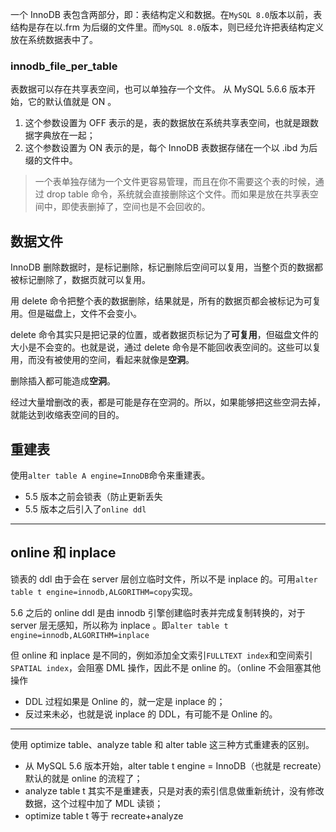 一个 InnoDB 表包含两部分，即：表结构定义和数据。在`MySQL 8.0`版本以前，表结构是存在以.frm 为后缀的文件里。而`MySQL 8.0`版本，则已经允许把表结构定义放在系统数据表中了。


### innodb\_file\_per\_table
表数据可以存在共享表空间，也可以单独存一个文件。
从 MySQL 5.6.6 版本开始，它的默认值就是 ON 。
1. 这个参数设置为 OFF 表示的是，表的数据放在系统共享表空间，也就是跟数据字典放在一起；
2. 这个参数设置为 ON 表示的是，每个 InnoDB 表数据存储在一个以 .ibd 为后缀的文件中。

>一个表单独存储为一个文件更容易管理，而且在你不需要这个表的时候，通过 drop table 命令，系统就会直接删除这个文件。而如果是放在共享表空间中，即使表删掉了，空间也是不会回收的。


## 数据文件
InnoDB 删除数据时，是标记删除，标记删除后空间可以复用，当整个页的数据都被标记删除了，数据页就可以复用。

用 delete 命令把整个表的数据删除，结果就是，所有的数据页都会被标记为可复用。但是磁盘上，文件不会变小。

delete 命令其实只是把记录的位置，或者数据页标记为了**可复用**，但磁盘文件的大小是不会变的。也就是说，通过 delete 命令是不能回收表空间的。这些可以复用，而没有被使用的空间，看起来就像是**空洞**。

删除插入都可能造成**空洞**。

经过大量增删改的表，都是可能是存在空洞的。所以，如果能够把这些空洞去掉，就能达到收缩表空间的目的。

## 重建表
使用`alter table A engine=InnoDB`命令来重建表。
- 5.5 版本之前会锁表（防止更新丢失
- 5.5 版本之后引入了`online ddl`

--- 

## online 和 inplace
锁表的 ddl 由于会在 server 层创立临时文件，所以不是 inplace 的。可用`alter table t engine=innodb,ALGORITHM=copy`实现。

5.6 之后的 online ddl 是由 innodb 引擎创建临时表并完成复制转换的，对于 server 层无感知，所以称为 inplace 。即`alter table t engine=innodb,ALGORITHM=inplace`

但 online 和 inplace 是不同的，例如添加全文索引`FULLTEXT index`和空间索引`SPATIAL index`，会阻塞 DML 操作，因此不是 online 的。（online 不会阻塞其他操作
- DDL 过程如果是 Online 的，就一定是 inplace 的；
- 反过来未必，也就是说 inplace 的 DDL，有可能不是 Online 的。

---
使用 optimize table、analyze table 和 alter table 这三种方式重建表的区别。
- 从 MySQL 5.6 版本开始，alter table t engine = InnoDB（也就是 recreate）默认的就是 online 的流程了；
- analyze table t 其实不是重建表，只是对表的索引信息做重新统计，没有修改数据，这个过程中加了 MDL 读锁；
- optimize table t 等于 recreate+analyze